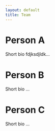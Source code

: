 ```yaml
---
layout: default
title: Team
---
```


# Person A

Short bio fdjksdjldk...


# Person B

Short bio ...


# Person C

Short bio ...
